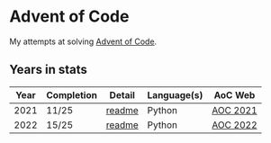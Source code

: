 # Advent of Code

My attempts at solving [Advent of Code](https://adventofcode.com).

## Years in stats

| Year | Completion | Detail                         | Language(s) | AoC Web                                   |
|------|------------|--------------------------------|-------------|-------------------------------------------|
| 2021 | 11/25      | [readme](/year2021/README.md)  | Python      | [AOC 2021](https://adventofcode.com/2021) |
| 2022 | 15/25      | [readme](/year2022/README.md)  | Python      | [AOC 2022](https://adventofcode.com/2022) |